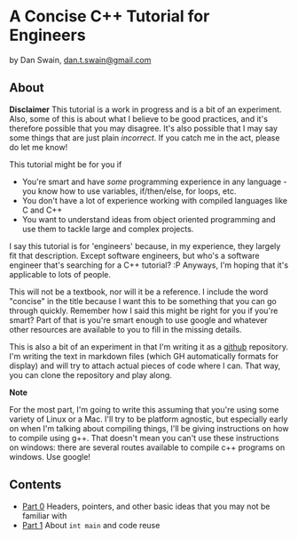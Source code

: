 # A Concise C++ Tutorial for Engineers

by Dan Swain, dan.t.swain@gmail.com

## About

**Disclaimer** This tutorial is a work in progress and is a bit of an experiment.  Also, some of this is about what I believe to be good practices, and it's therefore possible that you may disagree.  It's also possible that I may say some things that are just plain *incorrect*.  If you catch me in the act, please do let me know!

This tutorial might be for you if

 - You're smart and have *some* programming experience in any language - you know how to use variables, if/then/else, for loops, etc.
 - You don't have a lot of experience working with compiled languages like C and C++
 - You want to understand ideas from object oriented programming and use them to tackle large and complex projects.

I say this tutorial is for 'engineers' because, in my experience, they largely fit that description.  Except software engineers, but who's a software engineer that's searching for a C++ tutorial? :P  Anyways, I'm hoping that it's applicable to lots of people.

This will not be a textbook, nor will it be a reference.  I include the word "concise" in the title because I want this to be something that you can go through quickly.  Remember how I said this might be right for you if you're smart?  Part of that is you're smart enough to use google and whatever other resources are available to you to fill in the missing details.

This is also a bit of an experiment in that I'm writing it as a [github](http://github.com) repository.  I'm writing the text in markdown files (which GH automatically formats for display) and will try to attach actual pieces of code where I can.  That way, you can clone the repository and play along.

**Note** 

For the most part, I'm going to write this assuming that you're using some variety of Linux or a Mac.  I'll try to be platform agnostic, but especially early on when I'm talking about compiling things, I'll be giving instructions on how to compile using g++.  That doesn't mean you can't use these instructions on windows: there are several routes available to compile c++ programs on windows.  Use google!

## Contents

- [Part 0](https://github.com/dantswain/cpp-for-engineers/tree/master/part0)  Headers, pointers, and other basic ideas that you may not be familiar with
- [Part 1](https://github.com/dantswain/cpp-for-engineers/tree/master/part1)  About `int main` and code reuse
